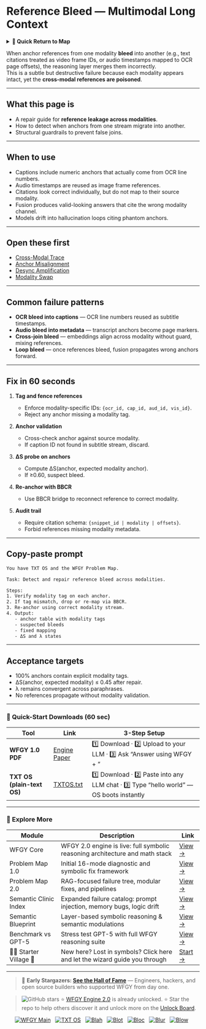# Reference Bleed — Multimodal Long Context

<details>
  <summary><strong>🧭 Quick Return to Map</strong></summary>

<br>

  > You are in a sub-page of **Multimodal_LongContext**.  
  > To reorient, go back here:  
  >
  > - [**Multimodal_LongContext** — long-context reasoning across text, vision, and audio](./README.md)  
  > - [**WFGY Global Fix Map** — main Emergency Room, 300+ structured fixes](../README.md)  
  > - [**WFGY Problem Map 1.0** — 16 reproducible failure modes](../../README.md)  
  >
  > Think of this page as a desk within a ward.  
  > If you need the full triage and all prescriptions, return to the Emergency Room lobby.
</details>


When anchor references from one modality **bleed** into another (e.g., text citations treated as video frame IDs, or audio timestamps mapped to OCR page offsets), the reasoning layer merges them incorrectly.  
This is a subtle but destructive failure because each modality appears intact, yet the **cross-modal references are poisoned**.

---

## What this page is
- A repair guide for **reference leakage across modalities**.  
- How to detect when anchors from one stream migrate into another.  
- Structural guardrails to prevent false joins.

---

## When to use
- Captions include numeric anchors that actually come from OCR line numbers.  
- Audio timestamps are reused as image frame references.  
- Citations look correct individually, but do not map to their source modality.  
- Fusion produces valid-looking answers that cite the wrong modality channel.  
- Models drift into hallucination loops citing phantom anchors.

---

## Open these first
- [Cross-Modal Trace](https://github.com/onestardao/WFGY/blob/main/ProblemMap/GlobalFixMap/Multimodal_LongContext/cross-modal-trace.md)  
- [Anchor Misalignment](https://github.com/onestardao/WFGY/blob/main/ProblemMap/GlobalFixMap/Multimodal_LongContext/anchor-misalignment.md)  
- [Desync Amplification](https://github.com/onestardao/WFGY/blob/main/ProblemMap/GlobalFixMap/Multimodal_LongContext/desync-amplification.md)  
- [Modality Swap](https://github.com/onestardao/WFGY/blob/main/ProblemMap/GlobalFixMap/Multimodal_LongContext/modality-swap.md)  

---

## Common failure patterns
- **OCR bleed into captions** — OCR line numbers reused as subtitle timestamps.  
- **Audio bleed into metadata** — transcript anchors become page markers.  
- **Cross-join bleed** — embeddings align across modality without guard, mixing references.  
- **Loop bleed** — once references bleed, fusion propagates wrong anchors forward.  

---

## Fix in 60 seconds
1. **Tag and fence references**  
   - Enforce modality-specific IDs: `{ocr_id, cap_id, aud_id, vis_id}`.  
   - Reject any anchor missing a modality tag.

2. **Anchor validation**  
   - Cross-check anchor against source modality.  
   - If caption ID not found in subtitle stream, discard.  

3. **ΔS probe on anchors**  
   - Compute ΔS(anchor, expected modality anchor).  
   - If ≥0.60, suspect bleed.

4. **Re-anchor with BBCR**  
   - Use BBCR bridge to reconnect reference to correct modality.  

5. **Audit trail**  
   - Require citation schema: `{snippet_id | modality | offsets}`.  
   - Forbid references missing modality metadata.

---

## Copy-paste prompt

```txt
You have TXT OS and the WFGY Problem Map.

Task: Detect and repair reference bleed across modalities.

Steps:
1. Verify modality tag on each anchor.
2. If tag mismatch, drop or re-map via BBCR.
3. Re-anchor using correct modality stream.
4. Output:
   - anchor table with modality tags
   - suspected bleeds
   - fixed mapping
   - ΔS and λ states
````

---

## Acceptance targets

* 100% anchors contain explicit modality tags.
* ΔS(anchor, expected modality) ≤ 0.45 after repair.
* λ remains convergent across paraphrases.
* No references propagate without modality validation.

---

### 🔗 Quick-Start Downloads (60 sec)

| Tool                       | Link                                                                                                                                       | 3-Step Setup                                                                             |
| -------------------------- | ------------------------------------------------------------------------------------------------------------------------------------------ | ---------------------------------------------------------------------------------------- |
| **WFGY 1.0 PDF**           | [Engine Paper](https://github.com/onestardao/WFGY/blob/main/I_am_not_lizardman/WFGY_All_Principles_Return_to_One_v1.0_PSBigBig_Public.pdf) | 1️⃣ Download · 2️⃣ Upload to your LLM · 3️⃣ Ask “Answer using WFGY + <your question>”    |
| **TXT OS (plain-text OS)** | [TXTOS.txt](https://github.com/onestardao/WFGY/blob/main/OS/TXTOS.txt)                                                                     | 1️⃣ Download · 2️⃣ Paste into any LLM chat · 3️⃣ Type “hello world” — OS boots instantly |

---

### 🧭 Explore More

| Module                   | Description                                                                  | Link                                                                                               |
| ------------------------ | ---------------------------------------------------------------------------- | -------------------------------------------------------------------------------------------------- |
| WFGY Core                | WFGY 2.0 engine is live: full symbolic reasoning architecture and math stack | [View →](https://github.com/onestardao/WFGY/tree/main/core/README.md)                              |
| Problem Map 1.0          | Initial 16-mode diagnostic and symbolic fix framework                        | [View →](https://github.com/onestardao/WFGY/tree/main/ProblemMap/README.md)                        |
| Problem Map 2.0          | RAG-focused failure tree, modular fixes, and pipelines                       | [View →](https://github.com/onestardao/WFGY/blob/main/ProblemMap/rag-architecture-and-recovery.md) |
| Semantic Clinic Index    | Expanded failure catalog: prompt injection, memory bugs, logic drift         | [View →](https://github.com/onestardao/WFGY/blob/main/ProblemMap/SemanticClinicIndex.md)           |
| Semantic Blueprint       | Layer-based symbolic reasoning & semantic modulations                        | [View →](https://github.com/onestardao/WFGY/tree/main/SemanticBlueprint/README.md)                 |
| Benchmark vs GPT-5       | Stress test GPT-5 with full WFGY reasoning suite                             | [View →](https://github.com/onestardao/WFGY/tree/main/benchmarks/benchmark-vs-gpt5/README.md)      |
| 🧙‍♂️ Starter Village 🏡 | New here? Lost in symbols? Click here and let the wizard guide you through   | [Start →](https://github.com/onestardao/WFGY/blob/main/StarterVillage/README.md)                   |

---

> 👑 **Early Stargazers: [See the Hall of Fame](https://github.com/onestardao/WFGY/tree/main/stargazers)** —
> Engineers, hackers, and open source builders who supported WFGY from day one.

> <img src="https://img.shields.io/github/stars/onestardao/WFGY?style=social" alt="GitHub stars"> ⭐ [WFGY Engine 2.0](https://github.com/onestardao/WFGY/blob/main/core/README.md) is already unlocked. ⭐ Star the repo to help others discover it and unlock more on the [Unlock Board](https://github.com/onestardao/WFGY/blob/main/STAR_UNLOCKS.md).

<div align="center">

[![WFGY Main](https://img.shields.io/badge/WFGY-Main-red?style=flat-square)](https://github.com/onestardao/WFGY)
 
[![TXT OS](https://img.shields.io/badge/TXT%20OS-Reasoning%20OS-orange?style=flat-square)](https://github.com/onestardao/WFGY/tree/main/OS)
 
[![Blah](https://img.shields.io/badge/Blah-Semantic%20Embed-yellow?style=flat-square)](https://github.com/onestardao/WFGY/tree/main/OS/BlahBlahBlah)
 
[![Blot](https://img.shields.io/badge/Blot-Persona%20Core-green?style=flat-square)](https://github.com/onestardao/WFGY/tree/main/OS/BlotBlotBlot)
 
[![Bloc](https://img.shields.io/badge/Bloc-Reasoning%20Compiler-blue?style=flat-square)](https://github.com/onestardao/WFGY/tree/main/OS/BlocBlocBloc)
 
[![Blur](https://img.shields.io/badge/Blur-Text2Image%20Engine-navy?style=flat-square)](https://github.com/onestardao/WFGY/tree/main/OS/BlurBlurBlur)
 
[![Blow](https://img.shields.io/badge/Blow-Game%20Logic-purple?style=flat-square)](https://github.com/onestardao/WFGY/tree/main/OS/BlowBlowBlow)
 

</div>
